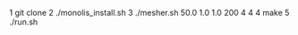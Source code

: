 <install and run manual>

  
1 git clone
2 ./monolis_install.sh
3 ./mesher.sh 50.0 1.0 1.0 200 4 4
4 make
5 ./run.sh
